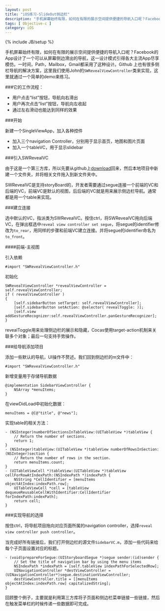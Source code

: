 ```yaml
---
layout: post
title: "iOS练习-SlideOut侧边栏"
description: "手机屏幕始终有限，如何在有限的展示空间提供便捷的导航入口呢？Facebook的App设计了一个可以从屏幕侧边滑出的导航，这一设计模式引得各大主流App尽享模仿。一时间，Path，Mailbox，Gmail都采用了这种设计。Github 上也有很多侧栏导航的解决方案，这里我们使用John的SWRevealViewController类来实现，这里就通过一个简单的demo来练习。"
tags: [ Objective-c ]
category: iOS
---
```

{% include JB/setup %}

手机屏幕始终有限，如何在有限的展示空间提供便捷的导航入口呢？Facebook的App设计了一个可以从屏幕侧边滑出的导航，这一设计模式引得各大主流App尽享模仿。一时间，Path，Mailbox，Gmail都采用了这种设计。Github 上也有很多侧栏导航的解决方案，这里我们使用John的`SWRevealViewController`类来实现，这里就通过一个简单的demo来练习。

###它的工作流程：

- 用户点击“list”按钮，导航向右滑出
- 用户再次点击“list”按钮，导航向左收起
- 通过左右滑动也能达到同样的效果

###开始

新建一个SingleViewApp，加入各种控件

- 加入三个navigation Controller，分别用于显示首页，地图和图片页面
- 加入一个tableVC，用于显示slidebar

###引入SWRevealVC

[github]: https://github.com/John-Lluch/SWRevealViewController

由于这是一个第三方库，所以先要从github上[download][github]回来，然后本地项目中新建一个文件夹，并将相关文件拖入到新文件夹中。

SWRevealVC是支持storyBoard的，开发者需要通过segue连接一个前端的VC和后端的VC，前端VC是默认的视图，后后端的VC就是用来展示侧边栏导航。通常都是用一个table来实现。

###建立连接

选中默认的VC，指派类为SWRevealVC。按住ctrl，将SWRevealVC拖向后端VC，在弹出框选中`reveal view controller set segue`，将segue的identifier修改为`to_rear`，用同样的步骤和前端VC建立连接。并将segue的identifier命名为`to_front`。

####前端-主视图

引入依赖

    #import "SWRevealViewController.h"

初始化

    SWRevealViewController *revealViewController = self.revealViewController;
    if ( revealViewController )
    {
        [self.sidebarButton setTarget: self.revealViewController];
        [self.sidebarButton setAction: @selector( revealToggle: )];
        [self.view addGestureRecognizer:self.revealViewController.panGestureRecognizer];
    }

revealToggle用来处理侧边栏的展示和隐藏，Cocas使用target-action机制来关联多个对象；最后一句支持手势操作。

###给导航添加项目

添加一些默认的导航，UI操作不赘述。我们回到侧边栏的m文件中：

    #import "SWRevealViewController.h"

新增变量用于存储导航数据

    @implementation SidebarViewController {
        NSArray *menuItems;
    }

在viewDidLoad中初始化数据：

    menuItems = @[@"title", @"news"];

实现table的相关方法：

    - (NSInteger)numberOfSectionsInTableView:(UITableView *)tableView {
        // Return the number of sections.
        return 1;
    }
    - (NSInteger)tableView:(UITableView *)tableView numberOfRowsInSection:(NSInteger)section {
        // Return the number of rows in the section.
        return menuItems.count;
    }
    - (UITableViewCell *)tableView:(UITableView *)tableView cellForRowAtIndexPath:(NSIndexPath *)indexPath {
        NSString *CellIdentifier = [menuItems objectAtIndex:indexPath.row];
        UITableViewCell *cell = [tableView dequeueReusableCellWithIdentifier:CellIdentifier forIndexPath:indexPath];
        return cell;
    }

###实现导航的选择

按住ctrl，将导航项目拖向对应页面所属的navigation controller，选择`reveal view controller push controller`。

当完成好所有链接后，我们打开侧边栏的源文件`SidebarVC.m`，添加一些代码来给每个子页面设置对应的标题。

    - (void)prepareForSegue:(UIStoryboardSegue *)segue sender:(id)sender {
        // Set the title of navigation bar by using the menu items
        NSIndexPath *indexPath = [self.tableView indexPathForSelectedRow];
        UINavigationController *destViewController = (UINavigationController*)segue.destinationViewController;
        destViewController.title = [[menuItems objectAtIndex:indexPath.row] capitalizedString];
    }

回顾整个例子，主要就是利用第三方库将子页面和侧边栏菜单链接一些链接，然后在触发菜单栏的时候传递一些数据即可完成。
